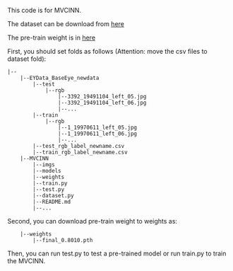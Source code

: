 This code is for MVCINN.

The dataset can be download from [here](https://github.com/mfiddr/MFIDDR)

The pre-train weight is in [here](https://drive.google.com/file/d/1EKsx7UEEIl4Mc0mbp9ZjsqHTgzIHsHai/view?usp=sharing) 


First, you should set folds as follows (Attention: move the csv files to dataset fold):
```
|--
    |--EYData_BaseEye_newdata
        |--test
            |--rgb
                |--3392_19491104_left_05.jpg
                |--3392_19491104_left_06.jpg
                |--...
        |--train
            |--rgb
                |--1_19970611_left_05.jpg
                |--1_19970611_left_06.jpg
                |--...
        |--test_rgb_label_newname.csv
        |--train_rgb_label_newname.csv
    |--MVCINN
        |--imgs
        |--models
        |--weights
        |--train.py
        |--test.py
        |--dataset.py
        |--README.md
        |--...
```
Second, you can download pre-train weight to weights as:
```
    |--weights
        |--final_0.8010.pth
```

Then, you can run test.py to test a pre-trained model or run train.py to train the MVCINN.